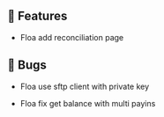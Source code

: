## 🚀 Features

- Floa add reconciliation page


## 🐛 Bugs

- Floa use sftp client with private key

- Floa fix get balance with multi payins